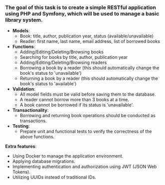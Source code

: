 ### The goal of this task is to create a simple RESTful application using PHP and Symfony, which will be used to manage a basic library system.

- **Models**:
  - Book: title, author, publication year, status (available/unavailable)  
  - Reader: first name, last name, email address, list of borrowed books
- **Functions**:   
  - Adding/Editing/Deleting/Browsing books  
  - Searching for books by title, author, publication year  
  - Adding/Editing/Deleting/Browsing readers  
  - Borrowing a book by a reader (this should automatically change the book's status to 'unavailable')  
  - Returning a book by a reader (this should automatically change the book's status to 'available')  
- **Validation**:  
  - All model fields must be valid before saving them to the database.  
  - A reader cannot borrow more than 3 books at a time.  
  - A book cannot be borrowed if its status is 'unavailable'.  
- **Transactionality**:  
  - Borrowing and returning book operations should be conducted as transactions.  
- **Testing**:  
  - Prepare unit and functional tests to verify the correctness of the above functions.

    
**Extra features**:  
- Using Docker to manage the application environment.
- Applying database migrations.
- Implementing authentication and authorization using JWT (JSON Web Tokens).
- Utilizing UUIDs instead of traditional IDs.